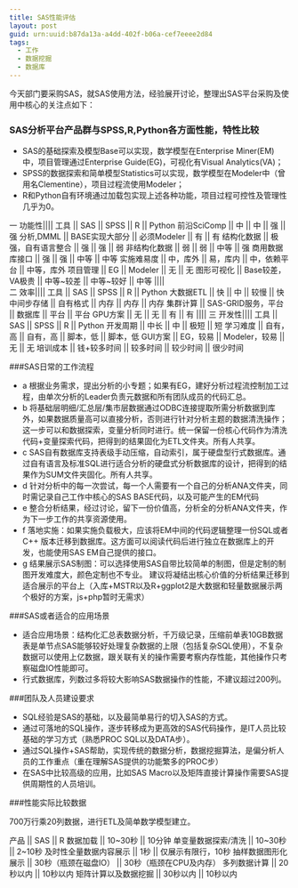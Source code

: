```yaml
---
title: SAS性能评估
layout: post
guid: urn:uuid:b87da13a-a4dd-402f-b06a-cef7eeee2d84
tags:
  - 工作
  - 数据挖掘
  - 数据库
---
```


今天部门要采购SAS，就SAS使用方法，经验展开讨论，整理出SAS平台采购及使用中核心的关注点如下：

### SAS分析平台产品群与SPSS,R,Python各方面性能，特性比较

* SAS的基础探索及模型Base可以实现，数学模型在Enterprise Miner(EM)中，项目管理通过Enterprise Guide(EG)，可视化有Visual Analytics(VA)；
* SPSS的数据探索和简单模型Statistics可以实现，数学模型在Modeler中（曾用名Clementine），项目过程流使用Modeler；
* R和Python自有环境通过加载包实现上述各种功能，项目过程可控性及管理性几乎为0。

一 功能性||||
工具  |\|  SAS  |\|  SPSS  |\|  R  |\|  Python
前沿SciComp  |\|  中  |\|  中  |\|  强  |\|  强
分析,DMML  |\|  BASE实现大部分  |\|  必须Modeler  |\|  有  |\|  有
结构化数据  |\|  极强，自有语言整合  |\|  强  |\|  强  |\|  弱
非结构化数据  |\|  弱  |\|  弱  |\|  中等  |\|  强
商用数据库接口  |\|  强  |\|  强  |\|  中等  |\|  中等
实施难易度  |\|  中，库外  |\|  易，库内  |\|  中，依赖平台  |\|  中等，库外
项目管理  |\|  EG  |\|  Modeler  |\|  无  |\|  无
图形可视化  |\|  Base较差，VA极贵  |\|  中等~较差  |\|  中等~较好  |\|  中等
||||  
二 效率||||
工具  |\|  SAS  |\|  SPSS  |\|  R  |\|  Python
大数据ETL  |\|  快  |\|  中  |\|  较慢  |\|  快
中间步存储  |\|  自有格式  |\|  内存  |\|  内存  |\|  内存
集群计算  |\|  SAS-GRID服务，平台  |\|  数据库  |\|  平台  |\|  平台
GPU方案  |\|  无  |\|  无  |\|  有  |\|  有
||||
三 开发性||||
工具  |\|  SAS  |\|  SPSS  |\|  R  |\|  Python
开发周期  |\|  中长  |\|  中  |\|  极短  |\|  短
学习难度  |\|  自有，高  |\|  自有，高  |\|  脚本，低  |\|  脚本，低
GUI方案  |\|  EG，较易  |\|  Modeler，较易  |\|  无  |\|  无
培训成本  |\|  钱+较多时间  |\|  较多时间  |\|  较少时间  |\|  很少时间

###SAS日常的工作流程

* a 根据业务需求，提出分析的小专题；如果有EG，建好分析过程流控制加工过程，由单次分析的Leader负责元数据和所有团队成员的代码汇总。
* b 将基础层明细/汇总层/集市层数据通过ODBC连接提取所需分析数据到库外，如果数据质量高可以直接分析，否则进行针对分析主题的数据清洗操作；这一步可以和数据探索，变量分析同时进行。统一保留一份核心代码作为清洗代码+变量探索代码，把得到的结果固化为ETL文件夹。所有人共享。
* c SAS自有数据库支持表级手动压缩，自动索引，属于硬盘型行式数据库。通过自有语言及标准SQL进行适合分析的硬盘式分析数据库的设计，把得到的结果作为SUM文件夹固化。所有人共享。
* d 针对分析中的每一次尝试，每一个人需要有一个自己的分析ANA文件夹，同时需记录自己工作中核心的SAS BASE代码，以及可能产生的EM代码
* e 整合分析结果，经过讨论，留下一份价值高，分析全的分析ANA文件夹，作为下一步工作的共享资源使用。
* f 落地实施：如果实施负载极大，应该将EM中间的代码逻辑整理一份SQL或者C++ 版本迁移到数据库。这方面可以阅读代码后进行独立在数据库上的开发，也能使用SAS EM自己提供的接口。
* g 结果展示SAS制图：可以选择使用SAS自带比较简单的制图，但是定制的制图开发难度大，颜色定制也不专业。 建议将凝结出核心价值的分析结果迁移到适合展示的平台上（入库+MSTR以及R+ggplot2是大数据和轻量数据展示两个极好的方案，js+php暂时无需求）

###SAS或者适合的应用场景

* 适合应用场景：结构化汇总表数据分析，千万级记录，压缩前单表10GB数据表是单节点SAS能够较好处理复杂数据的上限（包括复杂SQL使用），不复杂数据可以使用上亿数据，跟关联有关的操作需要考察内存性能，其他操作只考察磁盘IO性能即可。
* 行式数据库，列数过多将较大影响SAS数据操作的性能，不建议超过200列。

###团队及人员建设要求

* SQL经验是SAS的基础，以及最简单易行的切入SAS的方式。
* 通过可落地的SQL操作，逐步转移成为更高效的SAS代码操作，是IT人员比较基础的学习方式（熟悉PROC SQL以及DATA步）。
* 通过SQL操作+SAS帮助，实现传统的数据分析，数据挖掘算法，是偏分析人员的工作重点（重在理解SAS提供的功能繁多的PROC步）
* 在SAS中比较高级的应用，比如SAS Macro以及矩阵直接计算操作需要SAS提供周期性的人员培训。

###性能实际比较数据

700万行乘20列数据，进行ETL及简单数学模型建立。

产品  |\|  SAS  |\|  R
数据加载  |\|  10~30秒  |\|  10分钟
单变量数据探索/清洗  |\|  10~30秒  |\|  2~10秒
及时性全量数据内容展示  |\|  1秒  |\|  仅展示有限行，10秒
抽样数据图形化展示  |\|  30秒（瓶颈在磁盘IO）  |\|  30秒（瓶颈在CPU及内存）
多列数据计算  |\|  20秒以内  |\|  10秒以内
矩阵计算以及数据挖掘  |\|  30秒以内  |\|  10秒以内